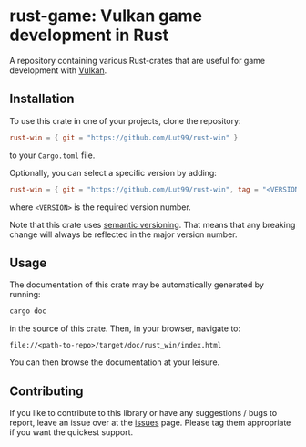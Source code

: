 # rust-game: Vulkan game development in Rust
A repository containing various Rust-crates that are useful for game development with [Vulkan](https://www.vulkan.org/).

## Installation
To use this crate in one of your projects, clone the repository:
```toml
rust-win = { git = "https://github.com/Lut99/rust-win" }
```
to your `Cargo.toml` file.

Optionally, you can select a specific version by adding:
```toml
rust-win = { git = "https://github.com/Lut99/rust-win", tag = "<VERSION>" }
```
where `<VERSION>` is the required version number.

Note that this crate uses [semantic versioning](https://semver.org). That means that any breaking change will always be reflected in the major version number.


## Usage
The documentation of this crate may be automatically generated by running:
```bash
cargo doc
```
in the source of this crate. Then, in your browser, navigate to:
```
file://<path-to-repo>/target/doc/rust_win/index.html
```
You can then browse the documentation at your leisure.


## Contributing
If you like to contribute to this library or have any suggestions / bugs to report, leave an issue over at the [issues](https://github.com/Lut99/rust-win/issues) page. Please tag them appropriate if you want the quickest support.

